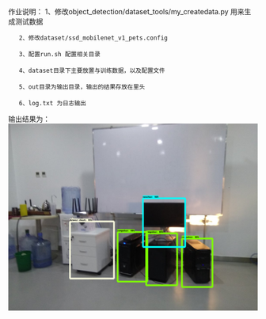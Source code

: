 作业说明：
       1、修改object_detection/dataset_tools/my_createdata.py 用来生成测试数据

       2、修改dataset/ssd_mobilenet_v1_pets.config

       3、配置run.sh 配置相关目录

       4、dataset目录下主要放置与训练数据，以及配置文件

       5、out目录为输出目录，输出的结果存放在里头

       6、log.txt 为日志输出

输出结果为：
	![train](./output.png)


